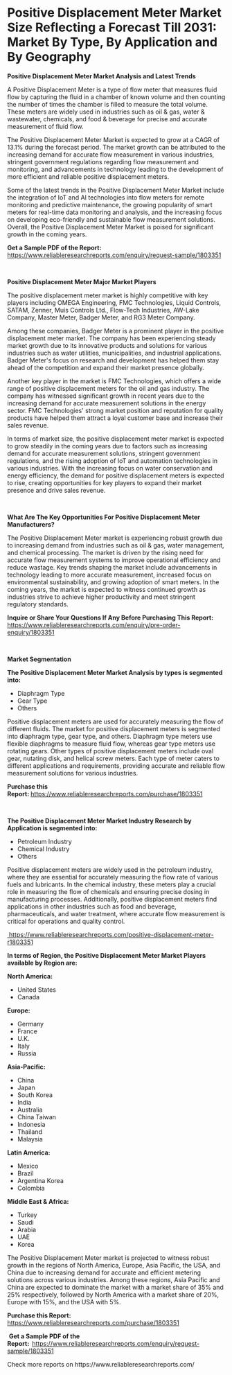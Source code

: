 <p><h1>Positive Displacement Meter Market Size Reflecting a Forecast Till 2031: Market By Type, By Application and By Geography</h1></p><p><strong>Positive Displacement Meter Market Analysis and Latest Trends</strong></p>
<p><p>A Positive Displacement Meter is a type of flow meter that measures fluid flow by capturing the fluid in a chamber of known volume and then counting the number of times the chamber is filled to measure the total volume. These meters are widely used in industries such as oil & gas, water & wastewater, chemicals, and food & beverage for precise and accurate measurement of fluid flow.</p><p>The Positive Displacement Meter Market is expected to grow at a CAGR of 13.1% during the forecast period. The market growth can be attributed to the increasing demand for accurate flow measurement in various industries, stringent government regulations regarding flow measurement and monitoring, and advancements in technology leading to the development of more efficient and reliable positive displacement meters.</p><p>Some of the latest trends in the Positive Displacement Meter Market include the integration of IoT and AI technologies into flow meters for remote monitoring and predictive maintenance, the growing popularity of smart meters for real-time data monitoring and analysis, and the increasing focus on developing eco-friendly and sustainable flow measurement solutions. Overall, the Positive Displacement Meter Market is poised for significant growth in the coming years.</p></p>
<p><strong>Get a Sample PDF of the Report:&nbsp;</strong> <a href="https://www.reliableresearchreports.com/enquiry/request-sample/1803351">https://www.reliableresearchreports.com/enquiry/request-sample/1803351</a></p>
<p>&nbsp;</p>
<p><strong>Positive Displacement Meter Major Market Players</strong></p>
<p><p>The positive displacement meter market is highly competitive with key players including OMEGA Engineering, FMC Technologies, Liquid Controls, SATAM, Zenner, Muis Controls Ltd., Flow-Tech Industries, AW-Lake Company, Master Meter, Badger Meter, and RG3 Meter Company.</p><p>Among these companies, Badger Meter is a prominent player in the positive displacement meter market. The company has been experiencing steady market growth due to its innovative products and solutions for various industries such as water utilities, municipalities, and industrial applications. Badger Meter's focus on research and development has helped them stay ahead of the competition and expand their market presence globally.</p><p>Another key player in the market is FMC Technologies, which offers a wide range of positive displacement meters for the oil and gas industry. The company has witnessed significant growth in recent years due to the increasing demand for accurate measurement solutions in the energy sector. FMC Technologies' strong market position and reputation for quality products have helped them attract a loyal customer base and increase their sales revenue.</p><p>In terms of market size, the positive displacement meter market is expected to grow steadily in the coming years due to factors such as increasing demand for accurate measurement solutions, stringent government regulations, and the rising adoption of IoT and automation technologies in various industries. With the increasing focus on water conservation and energy efficiency, the demand for positive displacement meters is expected to rise, creating opportunities for key players to expand their market presence and drive sales revenue.</p></p>
<p>&nbsp;</p>
<p><strong>What Are The Key Opportunities For Positive Displacement Meter Manufacturers?</strong></p>
<p><p>The Positive Displacement Meter market is experiencing robust growth due to increasing demand from industries such as oil & gas, water management, and chemical processing. The market is driven by the rising need for accurate flow measurement systems to improve operational efficiency and reduce wastage. Key trends shaping the market include advancements in technology leading to more accurate measurement, increased focus on environmental sustainability, and growing adoption of smart meters. In the coming years, the market is expected to witness continued growth as industries strive to achieve higher productivity and meet stringent regulatory standards.</p></p>
<p><strong>Inquire or Share Your Questions If Any Before Purchasing This Report:</strong> <a href="https://www.reliableresearchreports.com/enquiry/pre-order-enquiry/1803351">https://www.reliableresearchreports.com/enquiry/pre-order-enquiry/1803351</a></p>
<p>&nbsp;</p>
<p><strong>Market Segmentation</strong></p>
<p><strong>The Positive Displacement Meter Market Analysis by types is segmented into:</strong></p>
<p><ul><li>Diaphragm Type</li><li>Gear Type</li><li>Others</li></ul></p>
<p><p>Positive displacement meters are used for accurately measuring the flow of different fluids. The market for positive displacement meters is segmented into diaphragm type, gear type, and others. Diaphragm type meters use flexible diaphragms to measure fluid flow, whereas gear type meters use rotating gears. Other types of positive displacement meters include oval gear, nutating disk, and helical screw meters. Each type of meter caters to different applications and requirements, providing accurate and reliable flow measurement solutions for various industries.</p></p>
<p><strong>Purchase this Report:&nbsp;</strong><a href="https://www.reliableresearchreports.com/purchase/1803351">https://www.reliableresearchreports.com/purchase/1803351</a></p>
<p>&nbsp;</p>
<p><strong>The Positive Displacement Meter Market Industry Research by Application is segmented into:</strong></p>
<p><ul><li>Petroleum Industry</li><li>Chemical Industry</li><li>Others</li></ul></p>
<p><p>Positive displacement meters are widely used in the petroleum industry, where they are essential for accurately measuring the flow rate of various fuels and lubricants. In the chemical industry, these meters play a crucial role in measuring the flow of chemicals and ensuring precise dosing in manufacturing processes. Additionally, positive displacement meters find applications in other industries such as food and beverage, pharmaceuticals, and water treatment, where accurate flow measurement is critical for operations and quality control.</p></p>
<p><a href="https://www.reliableresearchreports.com/positive-displacement-meter-r1803351">&nbsp;https://www.reliableresearchreports.com/positive-displacement-meter-r1803351</a></p>
<p><strong>In terms of Region, the Positive Displacement Meter Market Players available by Region are:</strong></p>
<p>
    <p> <strong> North America: </strong>
        <ul>
            <li>United States</li>
            <li>Canada</li>
        </ul>
        </p> 
    <p> <strong> Europe: </strong>
        <ul>
            <li>Germany</li>
            <li>France</li>
            <li>U.K.</li>
            <li>Italy</li>
            <li>Russia</li>
        </ul>
        </p> 
    <p> <strong> Asia-Pacific: </strong>
        <ul>
            <li>China</li>
            <li>Japan</li>
            <li>South Korea</li>
            <li>India</li>
            <li>Australia</li>
            <li>China Taiwan</li>
            <li>Indonesia</li>
            <li>Thailand</li>
            <li>Malaysia</li>
        </ul>
        </p> 
    <p> <strong> Latin America: </strong>
        <ul>
            <li>Mexico</li>
            <li>Brazil</li>
            <li>Argentina Korea</li>
            <li>Colombia</li>
        </ul>
        </p> 
    <p> <strong> Middle East & Africa: </strong>
        <ul>
            <li>Turkey</li>
            <li>Saudi</li>
            <li>Arabia</li>
            <li>UAE</li>
            <li>Korea</li>
        </ul>
    </p>
    </p>
<p><p>The Positive Displacement Meter market is projected to witness robust growth in the regions of North America, Europe, Asia Pacific, the USA, and China due to increasing demand for accurate and efficient metering solutions across various industries. Among these regions, Asia Pacific and China are expected to dominate the market with a market share of 35% and 25% respectively, followed by North America with a market share of 20%, Europe with 15%, and the USA with 5%.</p></p>
<p><strong>Purchase this Report: </strong><a href="https://www.reliableresearchreports.com/purchase/1803351">https://www.reliableresearchreports.com/purchase/1803351</a></p>
<p>&nbsp;<strong>Get a Sample PDF of the Report:&nbsp;&nbsp;</strong><a href="https://www.reliableresearchreports.com/enquiry/request-sample/1803351">https://www.reliableresearchreports.com/enquiry/request-sample/1803351</a></p>
<p><strong></strong></p>
<p>Check more reports on https://www.reliableresearchreports.com/</p>
